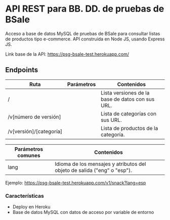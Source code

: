 # API REST para BB. DD. de pruebas de BSale

Acceso a base de datos MySQL de pruebas de BSale para consultar listas de productos tipo e-commerce. API construida en Node JS, usando Express JS.

Link base de la API: https://psg-bsale-test.herokuapp.com/

## Endpoints

Ruta | Parámetros | Contenidos
------|------------|------------
/ |  | Lista versiones de la base de datos con sus URL.
/v[número de versión] |  | Lista de categorías con sus URL.
/v[versión]/[categoría] |  | Lista de productos de la categoría.

Parámetros comunes | Contenidos
-------------------|------------
lang               | Idioma de los mensajes y atributos del objeto de salida ("eng" o "esp").

Ejemplo: https://psg-bsale-test.herokuapp.com/v1/snack?lang=esp

### Características

- Deploy en Heroku
- Base de datos MySQL con datos de acceso por variable de entorno

